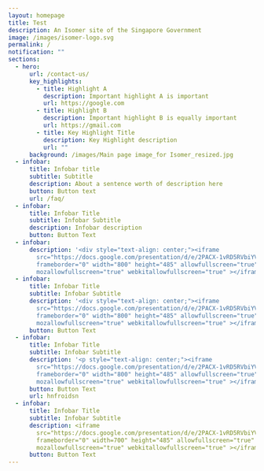 ```yaml
---
layout: homepage
title: Test
description: An Isomer site of the Singapore Government
image: /images/isomer-logo.svg
permalink: /
notification: ""
sections:
  - hero:
      url: /contact-us/
      key_highlights:
        - title: Highlight A
          description: Important highlight A is important
          url: https://google.com
        - title: Highlight B
          description: Important highlight B is equally important
          url: https://gmail.com
        - title: Key Highlight Title
          description: Key Highlight description
          url: ""
      background: /images/Main page image_for Isomer_resized.jpg
  - infobar:
      title: Infobar title
      subtitle: Subtitle
      description: About a sentence worth of description here
      button: Button text
      url: /faq/
  - infobar:
      title: Infobar Title
      subtitle: Infobar Subtitle
      description: Infobar description
      button: Button Text
  - infobar:
      description: '<div style="text-align: center;"><iframe
        src="https://docs.google.com/presentation/d/e/2PACX-1vRD5RVbiYVBcL3OLto5GmuLnQgVabhqQE10FNX-hmcpgtFBcTorRnUdrRVM67PNEw/embed?start=true&loop=true&delayms=3000"
        frameborder="0" width="800" height="485" allowfullscreen="true"
        mozallowfullscreen="true" webkitallowfullscreen="true" ></iframe></div>'
  - infobar:
      title: Infobar Title
      subtitle: Infobar Subtitle
      description: '<div style="text-align: center;"><iframe
        src="https://docs.google.com/presentation/d/e/2PACX-1vRD5RVbiYVBcL3OLto5GmuLnQgVabhqQE10FNX-hmcpgtFBcTorRnUdrRVM67PNEw/embed?start=true&loop=true&delayms=3000"
        frameborder="0" width="800" height="485" allowfullscreen="true"
        mozallowfullscreen="true" webkitallowfullscreen="true" ></iframe></div>'
      button: Button Text
  - infobar:
      title: Infobar Title
      subtitle: Infobar Subtitle
      description: '<p style="text-align: center;"><iframe
        src="https://docs.google.com/presentation/d/e/2PACX-1vRD5RVbiYVBcL3OLto5GmuLnQgVabhqQE10FNX-hmcpgtFBcTorRnUdrRVM67PNEw/embed?start=true&loop=true&delayms=3000"
        frameborder="0" width="800" height="485" allowfullscreen="true"
        mozallowfullscreen="true" webkitallowfullscreen="true" ></iframe></p>'
      button: Button Text
      url: hnfroidsn
  - infobar:
      title: Infobar Title
      subtitle: Infobar Subtitle
      description: <iframe
        src="https://docs.google.com/presentation/d/e/2PACX-1vRD5RVbiYVBcL3OLto5GmuLnQgVabhqQE10FNX-hmcpgtFBcTorRnUdrRVM67PNEw/embed?start=true&loop=true&delayms=3000"
        frameborder="0" width=700" height="485" allowfullscreen="true"
        mozallowfullscreen="true" webkitallowfullscreen="true" ></iframe>
      button: Button Text
---
```

